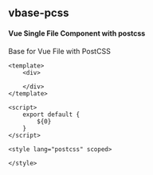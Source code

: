 ## vbase-pcss
#### Vue Single File Component with postcss
Base for Vue File with PostCSS
```
<template>
	<div>

	</div>
</template>

<script>
	export default {
		${0}
	}
</script>

<style lang="postcss" scoped>

</style>
```